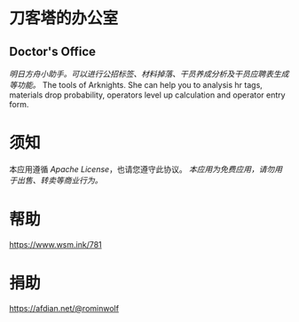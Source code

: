 # 刀客塔的办公室
## Doctor's Office
*明日方舟小助手。可以进行公招标签、材料掉落、干员养成分析及干员应聘表生成等功能。*
The tools of Arknights. She can help you to analysis hr tags, materials drop probability, operators level up calculation and operator entry form.

# 须知
本应用遵循 *Apache License*，也请您遵守此协议。
*本应用为免费应用，请勿用于出售、转卖等商业行为。*

# 帮助
https://www.wsm.ink/781

# 捐助
https://afdian.net/@rominwolf
